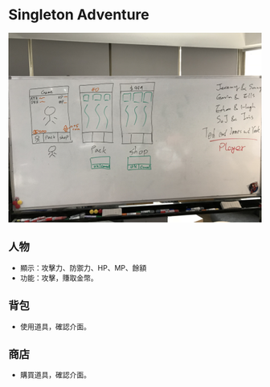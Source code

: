 # Singleton Adventure

![Adventure](resources/IMG_7384.jpg)

## 人物
 - 顯示：攻擊力、防禦力、HP、MP、餘額
 - 功能：攻擊，賺取金幣。

## 背包
 - 使用道具，確認介面。

## 商店
 - 購買道具，確認介面。